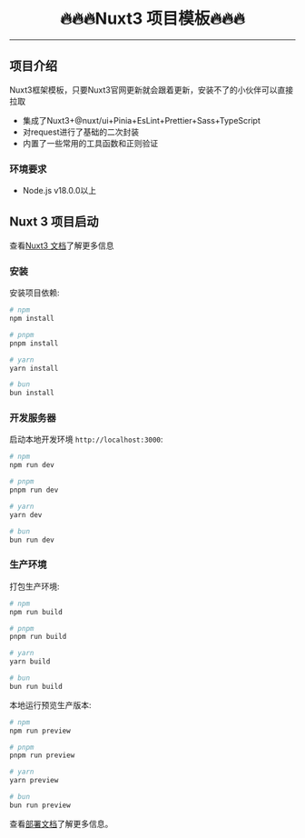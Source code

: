 <h1 align='center'>🔥🔥🔥Nuxt3 项目模板🔥🔥🔥</h1>

---

## 项目介绍

Nuxt3框架模板，只要Nuxt3官网更新就会跟着更新，安装不了的小伙伴可以直接拉取

- 集成了Nuxt3+@nuxt/ui+Pinia+EsLint+Prettier+Sass+TypeScript
- 对request进行了基础的二次封装
- 内置了一些常用的工具函数和正则验证

### 环境要求

- Node.js v18.0.0以上

## Nuxt 3 项目启动

查看[Nuxt3 文档](https://nuxt.com/docs/getting-started/introduction)了解更多信息

### 安装

安装项目依赖:

```bash
# npm
npm install

# pnpm
pnpm install

# yarn
yarn install

# bun
bun install
```

### 开发服务器

启动本地开发环境 `http://localhost:3000`:

```bash
# npm
npm run dev

# pnpm
pnpm run dev

# yarn
yarn dev

# bun
bun run dev
```

### 生产环境

打包生产环境:

```bash
# npm
npm run build

# pnpm
pnpm run build

# yarn
yarn build

# bun
bun run build
```

本地运行预览生产版本:

```bash
# npm
npm run preview

# pnpm
pnpm run preview

# yarn
yarn preview

# bun
bun run preview
```

查看[部署文档](https://nuxt.com/docs/getting-started/deployment)了解更多信息。
